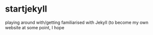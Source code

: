 # startjekyll
playing around with/getting familiarised with Jekyll (to become my own website at some point, I hope
